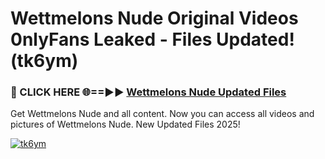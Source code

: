 # Wettmelons Nude Original Videos 0nlyFans Leaked - Files Updated! (tk6ym)

<h3>🔴 CLICK HERE 🌐==►► <a href="https://tinyurl.com/5h6xmrr3" rel="nofollow">Wettmelons Nude Updated Files</a></h3>

Get Wettmelons Nude and all content. Now you can access all videos and pictures of Wettmelons Nude. New Updated Files 2025!

[![tk6ym](https://i.imgur.com/KVD873Z.gif)](https://tinyurl.com/5h6xmrr3)
